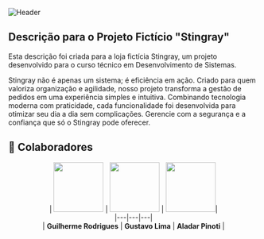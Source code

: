 ![Header]()

## Descrição para o Projeto Fictício "Stingray"

Esta descrição foi criada para a loja fictícia Stingray, um projeto desenvolvido para o curso técnico em Desenvolvimento de Sistemas.

Stingray não é apenas um sistema; é eficiência em ação. Criado para quem valoriza organização e agilidade, nosso projeto transforma a gestão de pedidos em uma experiência simples e intuitiva. Combinando tecnologia moderna com praticidade, cada funcionalidade foi desenvolvida para otimizar seu dia a dia sem complicações. Gerencie com a segurança e a confiança que só o Stingray pode oferecer.

## 👥 Colaboradores

<div align="center">

| [<img src="https://github.com/GuilhermeRodrigues2201.png" width="100">](https://github.com/GuilhermeRodrigues2201) | [<img src="https://github.com/GustavoLima3.png" width="100">](https://github.com/GustavoLima3) | [<img src="https://github.com/aladarmz.png" width="100">](https://github.com/aladarmz)|
<br>|---|---|---|<br>
| **Guilherme Rodrigues** | **Gustavo Lima** | **Aladar Pinoti** |

</div>

